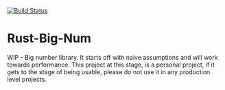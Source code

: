 [![Build Status](https://travis-ci.org/ccdle12/rust-big-num.svg?branch=master)](https://travis-ci.org/ccdle12/rust-big-num)

# Rust-Big-Num

WIP - Big number library. It starts off with naive assumptions and will work 
towards performance. This project at this stage, is a personal project, if it 
gets to the stage of being usable, please do not use it in any production level
projects.
